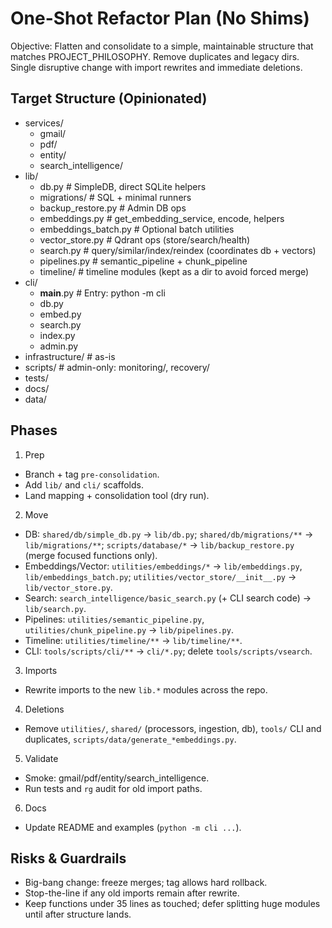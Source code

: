 # One-Shot Refactor Plan (No Shims)

Objective: Flatten and consolidate to a simple, maintainable structure that matches PROJECT_PHILOSOPHY. Remove duplicates and legacy dirs. Single disruptive change with import rewrites and immediate deletions.

## Target Structure (Opinionated)

- services/
  - gmail/
  - pdf/
  - entity/
  - search_intelligence/
- lib/
  - db.py                 # SimpleDB, direct SQLite helpers
  - migrations/           # SQL + minimal runners
  - backup_restore.py     # Admin DB ops
  - embeddings.py         # get_embedding_service, encode, helpers
  - embeddings_batch.py   # Optional batch utilities
  - vector_store.py       # Qdrant ops (store/search/health)
  - search.py             # query/similar/index/reindex (coordinates db + vectors)
  - pipelines.py          # semantic_pipeline + chunk_pipeline
  - timeline/             # timeline modules (kept as a dir to avoid forced merge)
- cli/
  - __main__.py           # Entry: python -m cli
  - db.py
  - embed.py
  - search.py
  - index.py
  - admin.py
- infrastructure/         # as-is
- scripts/                # admin-only: monitoring/, recovery/
- tests/
- docs/
- data/

## Phases

1) Prep
- Branch + tag `pre-consolidation`.
- Add `lib/` and `cli/` scaffolds.
- Land mapping + consolidation tool (dry run).

2) Move
- DB: `shared/db/simple_db.py` → `lib/db.py`; `shared/db/migrations/**` → `lib/migrations/**`; `scripts/database/*` → `lib/backup_restore.py` (merge focused functions only).
- Embeddings/Vector: `utilities/embeddings/*` → `lib/embeddings.py`, `lib/embeddings_batch.py`; `utilities/vector_store/__init__.py` → `lib/vector_store.py`.
- Search: `search_intelligence/basic_search.py` (+ CLI search code) → `lib/search.py`.
- Pipelines: `utilities/semantic_pipeline.py`, `utilities/chunk_pipeline.py` → `lib/pipelines.py`.
- Timeline: `utilities/timeline/**` → `lib/timeline/**`.
- CLI: `tools/scripts/cli/**` → `cli/*.py`; delete `tools/scripts/vsearch`.

3) Imports
- Rewrite imports to the new `lib.*` modules across the repo.

4) Deletions
- Remove `utilities/`, `shared/` (processors, ingestion, db), `tools/` CLI and duplicates, `scripts/data/generate_*embeddings.py`.

5) Validate
- Smoke: gmail/pdf/entity/search_intelligence.
- Run tests and `rg` audit for old import paths.

6) Docs
- Update README and examples (`python -m cli ...`).

## Risks & Guardrails
- Big-bang change: freeze merges; tag allows hard rollback.
- Stop-the-line if any old imports remain after rewrite.
- Keep functions under 35 lines as touched; defer splitting huge modules until after structure lands.


